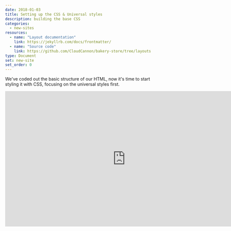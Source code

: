 ```yaml
---
date: 2018-01-03
title: Setting up the CSS & Universal styles
description: building the base CSS
categories:
  - new-sites
resources:
  - name: "Layout documentation"
    link: https://jekyllrb.com/docs/frontmatter/
  - name: "Source code"
    link: https://github.com/CloudCannon/bakery-store/tree/layouts
type: Document
set: new-site
set_order: 0
---
```

We've coded out the basic structure of our HTML, now it's time to start styling it with CSS, focusing on the universal styles first.

<iframe width="778" height="438" src="https://www.youtube.com/embed/M6tlETCFNPQ" frameborder="0" allow="accelerometer; autoplay; encrypted-media; gyroscope; picture-in-picture" allowfullscreen></iframe>
